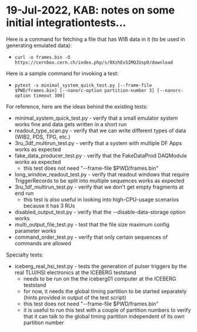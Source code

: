 # 19-Jul-2022, KAB: notes on some initial integrationtests...

Here is a command for fetching a file that has WIB data in it (to be used in generating emulated data):

* `curl -o frames.bin -O https://cernbox.cern.ch/index.php/s/0XzhExSIMQJUsp0/download`

Here is a sample command for invoking a test:

* `pytest -s minimal_system_quick_test.py [--frame-file $PWD/frames.bin] [--nanorc-option partition-number 3] [--nanorc-option timeout 300]`

For reference, here are the ideas behind the existing tests:
* minimal_system_quick_test.py - verify that a small emulator system works fine and data gets written in a short run
* readout_type_scan.py - verify that we can write different types of data (WIB2, PDS, TPG, etc.)
* 3ru_3df_multirun_test.py - verify that a system with multiple DF Apps works as expected
* fake_data_producer_test.py - verify that the FakeDataProd DAQModule works as expected
  * this test does not need "--frame-file $PWD/frames.bin"
* long_window_readout_test.py - verify that readout windows that require TriggerRecords to be split into multiple sequences works as expected
* 3ru_1df_multirun_test.py - verify that we don't get empty fragments at end run
  * this test is also useful in looking into high-CPU-usage scenarios because it has 3 RUs
* disabled_output_test.py - verify that the --disable-data-storage option works
* multi_output_file_test.py - test that the file size maximum config parameter works
* command_order_test.py - verify that only certain sequences of commands are allowed

Specialty tests:
* iceberg_real_hsi_test.py - tests the generation of pulser triggers by the real TLU/HSI electronics at the ICEBERG teststand
  * needs to be run on the the iceberg01 computer at the ICEBERG teststand
  * for now, it needs the global timing partition to be started separately (hints provided in output of the test script)
  * this test does not need "--frame-file $PWD/frames.bin"
  * it is useful to run this test with a couple of partition numbers to verify that it can talk to the global timing partition independent of its own partition number

